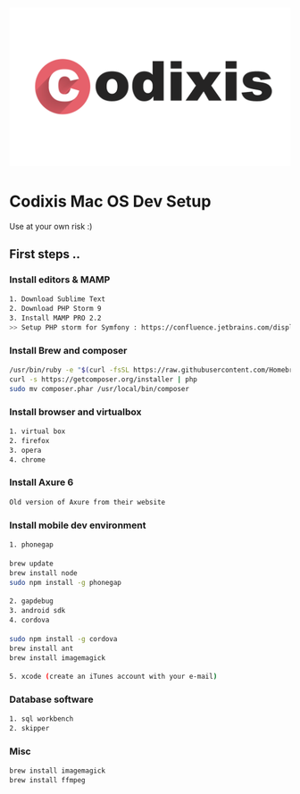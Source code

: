 # ![codixis](media/codixis.png)

Codixis Mac OS Dev Setup 
========
Use at your own risk :) 

## First steps ..
### Install editors & MAMP
``` bash
1. Download Sublime Text 
2. Download PHP Storm 9
3. Install MAMP PRO 2.2
>> Setup PHP storm for Symfony : https://confluence.jetbrains.com/display/PhpStorm/Getting+Started+-+Symfony+Development+using+PhpStorm
```

### Install Brew and composer 
``` bash
/usr/bin/ruby -e "$(curl -fsSL https://raw.githubusercontent.com/Homebrew/install/master/install)"
curl -s https://getcomposer.org/installer | php
sudo mv composer.phar /usr/local/bin/composer
```

### Install browser and virtualbox 
``` bash
1. virtual box 
2. firefox
3. opera
4. chrome 
```

### Install Axure 6 
``` bash
Old version of Axure from their website 
```

### Install mobile dev environment 
``` bash
1. phonegap

brew update
brew install node
sudo npm install -g phonegap

2. gapdebug
3. android sdk
4. cordova

sudo npm install -g cordova
brew install ant
brew install imagemagick

5. xcode (create an iTunes account with your e-mail) 

```

### Database software
``` bash
1. sql workbench
2. skipper
```

### Misc
``` bash
brew install imagemagick
brew install ffmpeg
```

